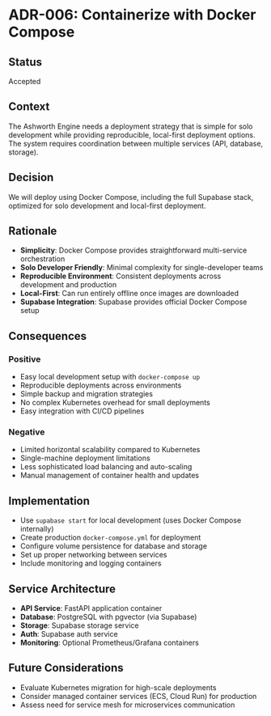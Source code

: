 # ADR-006: Containerize with Docker Compose

## Status
Accepted

## Context
The Ashworth Engine needs a deployment strategy that is simple for solo development while providing reproducible, local-first deployment options. The system requires coordination between multiple services (API, database, storage).

## Decision
We will deploy using Docker Compose, including the full Supabase stack, optimized for solo development and local-first deployment.

## Rationale
- **Simplicity**: Docker Compose provides straightforward multi-service orchestration
- **Solo Developer Friendly**: Minimal complexity for single-developer teams
- **Reproducible Environment**: Consistent deployments across development and production
- **Local-First**: Can run entirely offline once images are downloaded
- **Supabase Integration**: Supabase provides official Docker Compose setup

## Consequences
### Positive
- Easy local development setup with `docker-compose up`
- Reproducible deployments across environments
- Simple backup and migration strategies
- No complex Kubernetes overhead for small deployments
- Easy integration with CI/CD pipelines

### Negative
- Limited horizontal scalability compared to Kubernetes
- Single-machine deployment limitations
- Less sophisticated load balancing and auto-scaling
- Manual management of container health and updates

## Implementation
- Use `supabase start` for local development (uses Docker Compose internally)
- Create production `docker-compose.yml` for deployment
- Configure volume persistence for database and storage
- Set up proper networking between services
- Include monitoring and logging containers

## Service Architecture
- **API Service**: FastAPI application container
- **Database**: PostgreSQL with pgvector (via Supabase)
- **Storage**: Supabase storage service
- **Auth**: Supabase auth service  
- **Monitoring**: Optional Prometheus/Grafana containers

## Future Considerations
- Evaluate Kubernetes migration for high-scale deployments
- Consider managed container services (ECS, Cloud Run) for production
- Assess need for service mesh for microservices communication